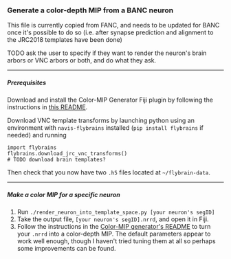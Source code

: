 ### Generate a color-depth MIP from a BANC neuron

This file is currently copied from FANC, and needs to be updated for BANC once it's possible to do so (i.e. after synapse prediction and alignment to the JRC2018 templates have been done)

TODO ask the user to specify if they want to render the neuron's brain arbors or VNC arbors or both, and do what they ask.

---

##### Prerequisites

Download and install the Color-MIP Generator Fiji plugin by following the instructions in [this README](https://github.com/JaneliaSciComp/ColorMIP_Mask_Search/tree/master/ColorDepthMIP_Generator).

Download VNC template transforms by launching python using an environment with `navis-flybrains` installed (`pip install flybrains` if needed) and running

    import flybrains
    flybrains.download_jrc_vnc_transforms()
    # TODO download brain templates?

Then check that you now have two `.h5` files located at `~/flybrain-data`.

---

##### Make a color MIP for a specific neuron

1. Run `./render_neuron_into_template_space.py [your neuron's segID]`
2. Take the output file, `[your neuron's segID].nrrd`, and open it in Fiji.
3. Follow the instructions in the [Color-MIP generator's README](https://github.com/JaneliaSciComp/ColorMIP_Mask_Search/tree/master/ColorDepthMIP_Generator) to turn your `.nrrd` into a color-depth MIP. The default parameters appear to work well enough, though I haven't tried tuning them at all so perhaps some improvements can be found.
